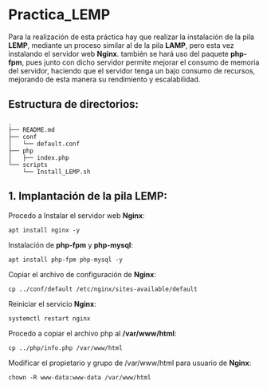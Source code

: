 # Practica_LEMP

Para la realización de esta práctica hay que realizar la instalación de la pila **LEMP**, mediante un proceso similar al de la pila **LAMP**, pero esta vez instalando el servidor web **Nginx**. también se hará uso del paquete **php-fpm**, pues junto con dicho servidor permite mejorar el consumo de memoria del servidor, haciendo que el servidor tenga un bajo consumo de recursos, mejorando de esta manera su rendimiento y escalabilidad.

## Estructura de directorios:

````
.
├── README.md
├── conf
│   └── default.conf
├── php
│   ├── index.php
└── scripts
    └── Install_LEMP.sh
````

## 1. Implantación de la pila LEMP:

Procedo a Instalar el servidor web **Nginx**:

```
apt install nginx -y
```

Instalación de **php-fpm** y **php-mysql**:

```
apt install php-fpm php-mysql -y
```

Copiar el archivo de configuración de **Nginx**:

```
cp ../conf/default /etc/nginx/sites-available/default
```
Reiniciar el servicio **Nginx**:

```
systemctl restart nginx
```
Procedo a copiar el archivo php al **/var/www/html**:

```
cp ../php/info.php /var/www/html
```
Modificar el propietario y grupo de /var/www/html para usuario de **Nginx**:

```
chown -R www-data:www-data /var/www/html
```